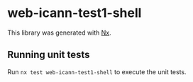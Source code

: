 # web-icann-test1-shell

This library was generated with [Nx](https://nx.dev).

## Running unit tests

Run `nx test web-icann-test1-shell` to execute the unit tests.
